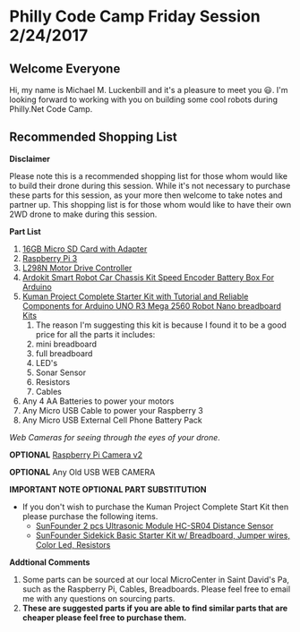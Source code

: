 # Philly Code Camp Friday Session 2/24/2017

## Welcome Everyone
Hi, my name is Michael M. Luckenbill and it's a pleasure to meet you :smiley:.
I'm looking forward to working with you on building some cool robots during Philly.Net Code Camp.


## Recommended Shopping List
**Disclaimer**


Please note this is a recommended shopping list for those whom would like to build their drone during this session. While it's not necessary to purchase these parts for this session, as your more then welcome to take notes and partner up. This shopping list is for those whom would like to have their own 2WD drone to make during this session.

**Part List**

1. [16GB Micro SD Card with Adapter](https://www.amazon.com/Samsung-MicroSDXC-Adapter-MB-MP16DA-AM/dp/B00IVPU7KE/ref=sr_1_23?s=pc&ie=UTF8&qid=1486521853&sr=1-23&keywords=micro+sd+card)
1. [Raspberry Pi 3](https://www.amazon.com/Raspberry-Pi-RASP-PI-3-Model-Motherboard/dp/B01CD5VC92)
2. [L298N Motor Drive Controller](https://www.amazon.com/gp/product/B014KMHSW6/ref=oh_aui_detailpage_o05_s00?ie=UTF8&psc=1)
3. [Ardokit Smart Robot Car Chassis Kit Speed Encoder Battery Box For Arduino](https://www.amazon.com/gp/product/B00K5OWHXO/ref=oh_aui_detailpage_o06_s00?ie=UTF8&psc=1)
4. [Kuman Project Complete Starter Kit with Tutorial and Reliable Components for Arduino UNO R3 Mega 2560 Robot Nano breadboard Kits](https://www.amazon.com/gp/product/B016D5KUHS/ref=oh_aui_detailpage_o00_s00?ie=UTF8&psc=1)
   1. The reason I'm suggesting this kit is because I found it to be a good price for all the parts it includes:
     1. mini breadboard
     2. full breadboard
     3. LED's
     4. Sonar Sensor
     5. Resistors
     6. Cables
5. Any 4 AA Batteries to power your motors
6. Any Micro USB Cable to power your Raspberry 3
7. Any Micro USB External Cell Phone Battery Pack

_Web Cameras for seeing through the eyes of your drone_.

**OPTIONAL** [Raspberry Pi Camera v2](https://www.amazon.com/Raspberry-Pi-Camera-Module-Megapixel/dp/B01ER2SKFS/ref=sr_1_1?s=pc&ie=UTF8&qid=1486437106&sr=1-1&keywords=Raspberry+pi+camera+2.1)

**OPTIONAL** Any Old USB WEB CAMERA



__IMPORTANT NOTE OPTIONAL PART SUBSTITUTION__   

* If you don't wish to purchase the Kuman Project Complete Start Kit then please purchase the following items.
   * [SunFounder 2 pcs Ultrasonic Module HC-SR04 Distance Sensor](https://www.amazon.com/SunFounder-Ultrasonic-Distance-Duemilanove-Rapsberry/dp/B00E0NXTJW/ref=sr_1_4?s=pc&ie=UTF8&qid=1486436407&sr=1-4&keywords=HC-SR04+Ultrasonic+Module+Distance+Sensor)
   * [SunFounder Sidekick Basic Starter Kit w/ Breadboard, Jumper wires, Color Led, Resistors ](https://www.amazon.com/dp/B00DGNZ9G8?psc=1)


__Addtional Comments__

1. Some parts can be sourced at our local MicroCenter in Saint David's Pa, such as the Raspberry Pi, Cables, Breadboards. Please feel free to email me with any questions on sourcing parts.
2. __These are suggested parts if you are able to find similar parts that are cheaper please feel free to purchase them.__
